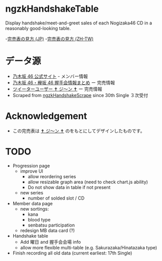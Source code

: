 # ngzkHandshakeTable

Display handshake/meet-and-greet sales of each Nogizaka46 CD in a reasonably good-looking table.

-[完売表の見方 (JP)](https://ameblo.jp/seto-kasumi/entry-11695182533.html) -[完売表の見方 (ZH-TW)](https://pttyes.com/SakaTalk/M.1648729058.A.59E)

# データ源

-   [乃木坂 46 公式サイト](nogizaka46.com) - メンバー情報
-   [乃木坂 46・欅坂 46 握手会情報まとめ](https://ameblo.jp/seto-kasumi/) ー 完売情報
-   [ツイーターユーザー ✝︎ ジ〜ン ✝︎](https://twitter.com/lovefiaa) ー 完売情報
-   Scraped from [ngzkHandshakeScrape](https://github.com/universallyleo/ngzkHandshakeScrape) since 30th Single ３次受付

# Acknowledgement

-   この完売表は [✝︎ ジ〜ン ✝︎](https://twitter.com/lovefiaa) のをもとにしてデザインしたものです。

# TODO

-   Progression page
    -   improve UI
        -   allow reordering series
        -   allow resizable graph area (need to check chart.js ability)
        -   Do not show data in table if not present
    -   new series
        -   number of solded slot / CD
-   Member data page
    -   new sortings:
        -   kana
        -   blood type
        -   senbatsu participation
    -   redesign MB data card (?)
-   Handshake table
    -   Add 曜日 and 握手会会場 info
    -   allow more flexible multi-table (e.g. Sakurazaka/Hinatazaka type)
-   Finish recording all old data (current earliest: 17th Single)
